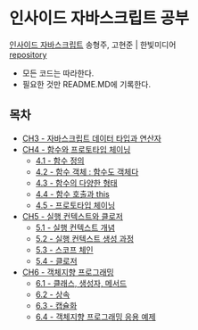 # 인사이드 자바스크립트 공부
[인사이드 자바스크립트](https://book.naver.com/bookdb/book_detail.nhn?bid=7400243)  송형주, 고현준 | 한빛미디어     
[repository](https://codesandbox.io/s/insidejavascript-98k8g?file=/ch3.3/index.js)

- 모든 코드는 따라한다.
- 필요한 것만 README.MD에 기록한다.

## 목차
- [CH3 - 자바스크립트 데이터 타입과 연산자](https://github.com/river994/TIL/tree/master/JS/INSIDE/CH3/README.md)
- [CH4 - 함수와 프로토타입 체이닝](https://github.com/river994/TIL/tree/master/JS/INSIDE/CH4)
    + [4.1 - 함수 정의](https://github.com/river994/TIL/tree/master/JS/INSIDE/CH4/4.1)
    + [4.2 - 함수 객체 : 함수도 객체다](https://github.com/river994/TIL/tree/master/JS/INSIDE/CH4/4.2)
    + [4.3 - 함수의 다양한 형태](https://github.com/river994/TIL/tree/master/JS/INSIDE/CH4/4.3)
    + [4.4 - 함수 호출과 this](https://github.com/river994/TIL/tree/master/JS/INSIDE/CH4/4.4)
    + [4.5 - 프로토타입 체이닝](https://github.com/river994/TIL/tree/master/JS/INSIDE/CH4/4.5)
- [CH5 - 실행 컨텍스트와 클로저](https://github.com/river994/TIL/tree/master/JS/INSIDE/CH5)
    + [5.1 - 실행 컨텍스트 개념](https://github.com/river994/TIL/tree/master/JS/INSIDE/CH4/5.1)
    + [5.2 - 실행 컨텍스트 생성 과정](https://github.com/river994/TIL/tree/master/JS/INSIDE/CH4/5.2)
    + [5.3 - 스코프 체인](https://github.com/river994/TIL/tree/master/JS/INSIDE/CH4/5.3)
    + [5.4 - 클로저](https://github.com/river994/TIL/tree/master/JS/INSIDE/CH4/5.4)
- [CH6 - 객체지향 프로그래밍](https://github.com/river994/TIL/tree/master/JS/INSIDE/CH6)
    + [6.1 - 클래스, 생성자, 메서드](https://github.com/river994/TIL/tree/master/JS/INSIDE/CH6/6.1)
    + [6.2 - 상속](https://github.com/river994/TIL/tree/master/JS/INSIDE/CH6/6.2)
    + [6.3 - 캡슐화](https://github.com/river994/TIL/tree/master/JS/INSIDE/CH6/6.3)
    + [6.4 - 객체지향 프로그래밍 응용 예제](https://github.com/river994/TIL/tree/master/JS/INSIDE/CH6/6.4)